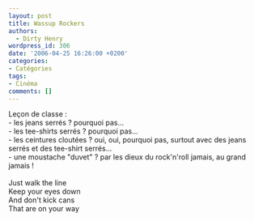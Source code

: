```yaml
---
layout: post
title: Wassup Rockers
authors:
  - Dirty Henry
wordpress_id: 306
date: '2006-04-25 16:26:00 +0200'
categories:
- Catégories
tags:
- Cinéma
comments: []
---
```

Leçon de classe :<br />- les jeans serrés ? pourquoi pas...<br />- les tee-shirts serrés ? pourquoi pas...<br />- les ceintures cloutées ? oui, oui, pourquoi pas, surtout avec des jeans serrés et des tee-shirt serrés...<br />- une moustache "duvet" ? par les dieux du rock'n'roll jamais, au grand jamais !<br /><br />Just walk the line<br />Keep your eyes down<br />And don't kick cans<br />That are on your way
